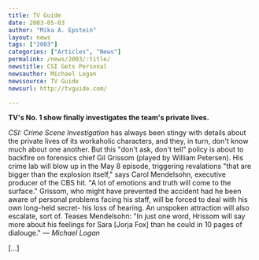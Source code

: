 ```yaml
---
title: TV Guide
date: 2003-05-03
author: "Mika A. Epstein"
layout: news
tags: ["2003"]
categories: ["Articles", "News"]
permalink: /news/2003/:title/
newstitle: CSI Gets Personal  
newsauthor: Michael Logan  
newssource: TV Guide  
newsurl: http://tvguide.com/  

---
```


**TV's No. 1 show finally investigates the team's private lives.**

*CSI: Crime Scene Investigation* has always been stingy with details about the private lives of its workaholic characters, and they, in turn, don't know much about one another. But this "don't ask, don't tell" policy is about to backfire on forensics chief Gil Grissom (played by William Petersen). His crime lab will blow up in the May 8 episode, triggering revalations "that are bigger than the explosion itself," says Carol Mendelsohn, executive producer of the CBS hit. "A lot of emotions and truth will come to the surface." Grissom, who might have prevented the accident had he been aware of personal problems facing his staff, will be forced to deal with his own long-held secret- his loss of hearing. An unspoken attraction will also escalate, sort of. Teases Mendelsohn: "In just one word, Hrissom will say more about his feelings for Sara [Jorja Fox] than he could in 10 pages of dialouge." &#8212; *Michael Logan*

[...]

